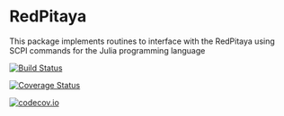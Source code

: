 # RedPitaya

This package implements routines to interface with the RedPitaya using
SCPI commands for the Julia programming language


[![Build Status](https://travis-ci.org/tknopp/RedPitaya.jl.svg?branch=master)](https://travis-ci.org/tknopp/RedPitaya.jl)

[![Coverage Status](https://coveralls.io/repos/tknopp/RedPitaya.jl/badge.svg?branch=master&service=github)](https://coveralls.io/github/tknopp/RedPitaya.jl?branch=master)

[![codecov.io](http://codecov.io/github/tknopp/RedPitaya.jl/coverage.svg?branch=master)](http://codecov.io/github/tknopp/RedPitaya.jl?branch=master)
